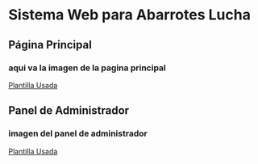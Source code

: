# Sistema Web para Abarrotes Lucha

## Página Principal

### aqui va la imagen de la pagina principal

[Plantilla Usada](https://themewagon.com/themes/free-bootstrap-5-html5-organic-food-website-template-foody/)

## Panel de Administrador

### imagen del panel de administrador

[Plantilla Usada](https://startbootstrap.com/template/sb-admin)
